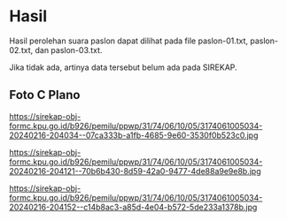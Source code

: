 # Hasil

Hasil perolehan suara paslon dapat dilihat pada file paslon-01.txt, paslon-02.txt, dan paslon-03.txt.

Jika tidak ada, artinya data tersebut belum ada pada SIREKAP.

## Foto C Plano

https://sirekap-obj-formc.kpu.go.id/b926/pemilu/ppwp/31/74/06/10/05/3174061005034-20240216-204034--07ca333b-a1fb-4685-9e60-3530f0b523c0.jpg

https://sirekap-obj-formc.kpu.go.id/b926/pemilu/ppwp/31/74/06/10/05/3174061005034-20240216-204121--70b6b430-8d59-42a0-9477-4de88a9e9e8b.jpg

https://sirekap-obj-formc.kpu.go.id/b926/pemilu/ppwp/31/74/06/10/05/3174061005034-20240216-204152--c14b8ac3-a85d-4e04-b572-5de233a1378b.jpg
